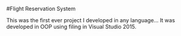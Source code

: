 #Flight Reservation System

This was the first ever project I developed in any language... It was developed in OOP using filing in Visual Studio 2015.